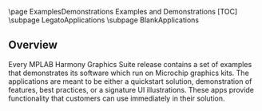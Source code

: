 \page ExamplesDemonstrations Examples and Demonstrations
[TOC]
\subpage LegatoApplications
\subpage BlankApplications

## Overview

Every MPLAB Harmony Graphics Suite release contains a set of examples that demonstrates its software which run on Microchip graphics kits. The applications are meant to be either a quickstart solution, demonstration of features, best practices, or a signature UI illustrations. These apps provide functionality that customers can use immediately in their solution.